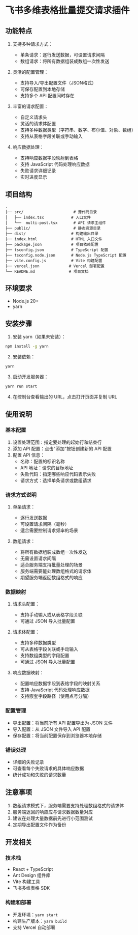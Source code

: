 # 飞书多维表格批量提交请求插件

## 功能特点

1. 支持多种请求方式：
   - 单条请求：逐行发送数据，可设置请求间隔
   - 数组请求：将所有数据组装成数组一次性发送

2. 灵活的配置管理：
   - 支持导入/导出配置文件（JSON格式）
   - 可保存配置到本地存储
   - 支持多个 API 配置同时存在

3. 丰富的请求配置：
   - 自定义请求头
   - 灵活的请求体配置
   - 支持多种数据类型（字符串、数字、布尔值、对象、数组）
   - 支持从表格字段关联或手动输入

4. 响应数据处理：
   - 支持响应数据字段映射到表格
   - 支持 JavaScript 代码处理响应数据
   - 失败请求详细记录
   - 实时进度显示

## 项目结构

```
.
├── src/                      # 源代码目录
│   ├── index.tsx            # 入口文件
│   └──  multi-post.tsx       # API 请求主组件
├── public/                   # 静态资源目录
├── dist/                    # 构建输出目录
├── index.html               # HTML 入口文件
├── package.json             # 项目依赖配置
├── tsconfig.json            # TypeScript 配置
├── tsconfig.node.json       # Node.js TypeScript 配置
├── vite.config.js           # Vite 构建配置
├── vercel.json             # Vercel 部署配置
└── README.md               # 项目文档
```

## 环境要求
- Node.js 20+
- yarn

## 安装步骤

1. 安装 yarn（如果未安装）：
```bash
npm install -g yarn
```

2. 安装依赖：
```bash
yarn
```

3. 启动开发服务器：
```bash
yarn run start
```

4. 在控制台查看输出的 URL，点击打开页面并复制 URL

## 使用说明

### 基本配置
1. 设置处理范围：指定要处理的起始行和结束行
2. 添加 API 配置：点击"添加"按钮创建新的 API 配置
3. 配置 API 信息：
   - 名称：配置的标识名称
   - API 地址：请求的目标地址
   - 失败代码：指定哪些响应代码表示失败
   - 请求方式：选择单条请求或数组请求

### 请求方式说明
1. 单条请求：
   - 逐行发送数据
   - 可设置请求间隔（毫秒）
   - 适合需要控制请求频率的场景

2. 数组请求：
   - 将所有数据组装成数组一次性发送
   - 无需设置请求间隔
   - 适合服务端支持批量处理的场景
   - 服务端需要能处理数组格式的请求体
   - 期望服务端返回数组格式的响应

### 数据映射
1. 请求头配置：
   - 支持手动输入或从表格字段关联
   - 可通过 JSON 导入批量配置

2. 请求体配置：
   - 支持多种数据类型
   - 可从表格字段关联或手动输入
   - 支持数组类型的字段配置
   - 可通过 JSON 导入批量配置

3. 响应数据映射：
   - 配置响应数据字段到表格字段的映射关系
   - 支持 JavaScript 代码处理响应数据
   - 支持嵌套字段路径（使用点号分隔）

### 配置管理
- 导出配置：将当前所有 API 配置导出为 JSON 文件
- 导入配置：从 JSON 文件导入 API 配置
- 保存配置：将当前配置保存到浏览器本地存储

### 错误处理
- 详细的失败记录
- 可查看每个失败请求的具体响应数据
- 统计成功和失败的请求数量

## 注意事项
1. 数组请求模式下，服务端需要支持处理数组格式的请求体
2. 服务端返回的响应应与请求数据数量对应
3. 建议在处理大量数据前先进行小范围测试
4. 定期导出配置文件作为备份

## 开发相关

### 技术栈
- React + TypeScript
- Ant Design 组件库
- Vite 构建工具
- 飞书多维表格 SDK

### 构建和部署
- 开发环境：`yarn start`
- 构建生产版本：`yarn build`
- 支持 Vercel 自动部署